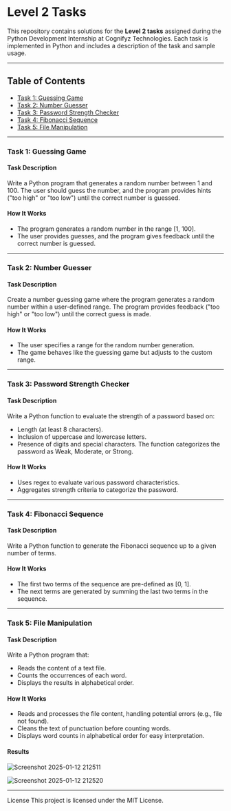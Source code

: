# Level 2 Tasks

This repository contains solutions for the **Level 2 tasks** assigned during the Python Development Internship at Cognifyz Technologies. Each task is implemented in Python and includes a description of the task and sample usage.

---

## Table of Contents  
- [Task 1: Guessing Game](#task-1-guessing-game)  
- [Task 2: Number Guesser](#task-2-number-guesser)  
- [Task 3: Password Strength Checker](#task-3-password-strength-checker)  
- [Task 4: Fibonacci Sequence](#task-4-fibonacci-sequence)  
- [Task 5: File Manipulation](#task-5-file-manipulation)  

---

### Task 1: Guessing Game  

#### Task Description  
Write a Python program that generates a random number between 1 and 100. 
The user should guess the number, and the program provides hints ("too high" or "too low") until the correct number is guessed.

#### How It Works
- The program generates a random number in the range [1, 100].
- The user provides guesses, and the program gives feedback until the correct number is guessed.

---

### Task 2: Number Guesser

#### Task Description
Create a number guessing game where the program generates a random number within a user-defined range. The program provides feedback ("too high" or "too low") until the correct guess is made.

#### How It Works
- The user specifies a range for the random number generation.
- The game behaves like the guessing game but adjusts to the custom range.

---

### Task 3: Password Strength Checker
#### Task Description
Write a Python function to evaluate the strength of a password based on:

- Length (at least 8 characters).
- Inclusion of uppercase and lowercase letters.
- Presence of digits and special characters.
The function categorizes the password as Weak, Moderate, or Strong.

#### How It Works
- Uses regex to evaluate various password characteristics.
- Aggregates strength criteria to categorize the password.

---

### Task 4: Fibonacci Sequence
#### Task Description
Write a Python function to generate the Fibonacci sequence up to a given number of terms.

#### How It Works
- The first two terms of the sequence are pre-defined as [0, 1].
- The next terms are generated by summing the last two terms in the sequence.

---

### Task 5: File Manipulation
#### Task Description
Write a Python program that:

- Reads the content of a text file.
- Counts the occurrences of each word.
- Displays the results in alphabetical order.

#### How It Works
- Reads and processes the file content, handling potential errors (e.g., file not found).
- Cleans the text of punctuation before counting words.
- Displays word counts in alphabetical order for easy interpretation.

#### Results

![Screenshot 2025-01-12 212511](https://github.com/user-attachments/assets/bc7eca43-575e-421b-9e9c-3b6be775cef4)

![Screenshot 2025-01-12 212520](https://github.com/user-attachments/assets/165ffac5-4b52-44b7-b4f9-ff075fc48816)

---

License
This project is licensed under the MIT License.

